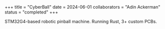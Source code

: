 +++
title = "CyberBall"
date = 2024-06-01
collaborators = "Adin Ackerman"
status = "completed"
+++

STM32G4-based robotic pinball machine. Running Rust, 3+ custom PCBs.